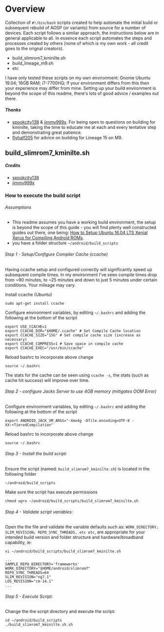 # Overview
Collection of `#!/bin/bash` scripts created to help automate the initial build or subsequent rebuild of AOSP (or variants) from source for a number of devices. Each script follows a similar approach, the instructions below are in general applicable to all. In essence each script automates the steps and processes created by others (none of which is my own work - all credit goes to the orignal creators). 

* build_slimrom7_kminilte.sh
* build_lineage_m9.sh 
* etc

I have only tested these scripts on my own environment: Gnome Ubuntu 19.04; 16GB RAM; i7-7700HQ; If your environment differs from this then your experience may differ from mine. Setting up your build environment is beyond the scope of this readme, there's lots of good advice / examples out there.

##### Thanks
- [spookcity138](https://forum.xda-developers.com/member.php?u=7065337) & [jimmy999x](https://forum.xda-developers.com/member.php?u=7341542). For being open to questions on building for kminilte, taking the time to educate me at each and every tentative step and demonstrating great patience.
- [flyhalf205](https://forum.xda-developers.com/member.php?u=3082717) for advice on building for Lineage 15 on M9. 

## build_slimrom7_kminilte.sh

##### Credits
- [spookcity138](https://forum.xda-developers.com/member.php?u=7065337)
- [jimmy999x](https://forum.xda-developers.com/member.php?u=7341542)

### How to execute the build script

###### Assumptions
- This readme assumes you have a working build environment, the setup is beyond the scope of this guide - you will find plenty well constructed guides out there, one being: [How to Setup Ubuntu 16.04 LTS Xenial Xerus for Compiling Android ROMs](https://forum.xda-developers.com/chef-central/android/guide-how-to-setup-ubuntu-16-04-lts-t3363669).
- you have a folder structure `~/android/build_scripts`


###### Step 1 - Setup/Configure Compiler Cache (ccache)
Having ccache setup and configured correctly will significantly speed up subsequent compile times. In my environment I've seen compile times drop from ~90 minutes, to ~25 minutes and down to just 5 minutes under certain conditions. Your mileage may vary.

Install ccache (Ubuntu)
````
sudo apt-get install ccache
````
Configure environment variables, by editing `~/.bashrc` and adding the following at the bottom of the script
````
export USE_CCACHE=1
export CCACHE_DIR="$HOME/.ccache" # Set Compile Cache location
export CCACHE_SIZE="15G" # Set compile cache size (increase as necessary)
export CCACHE_COMPRESS=1 # Save space in compile cache
export CCACHE_EXEC="/usr/bin/ccache"
````
Reload bashrc to incorporate above change
````
source ~/.bashrc
````
The stats for the cache can be seen using `ccache -s`, the stats (such as cache hit success) will improve over time. 


###### Step 2 - configure Jacks Server to use 4GB memory (mitigates OOM Error)

Configure environment variables, by editing `~/.bashrc` and adding the following at the bottom of the script
````
export ANDROID_JACK_VM_ARGS="-Xmx4g -Dfile.encoding=UTF-8 -XX:+TieredCompilation"
````
Reload bashrc to incorporate above change
````
source ~/.bashrc
````

###### Step 3 - Install the build script: 
Ensure the script (named: `build_slimrom7_kminilte.sh`) is located in the following folder
```
~/android/build_scripts
```
Make sure the script has execute permissions
```
chmod ug+x ~/android/build_scripts/build_slimrom7_kminilte.sh
```

###### Step 4 - Validate script variables:
Open the the file and validate the variable defaults such as: `WORK_DIRECTORY; SLIM_REVISION; REPO_SYNC_THREADS, etc etc`, are appropriate for your intended build version and folder structure and hardware/broadband capability, ie: 
```
vi ~/android/build_scripts/build_slimrom7_kminilte.sh

...
SAMPLE_REPO_DIRECTORY='frameworks'
WORK_DIRECTORY="$HOME/android/slimrom7"
REPO_SYNC_THREADS=64
SLIM_REVISION="ng7.1"
LOS_REVISION="cm-14.1"
...
```

###### Step 5 - Execute Script:
Change the the script directory and execute the script:  
```
cd ~/android/build_scripts
./build_slimrom7_kminilte.sh.sh
```
